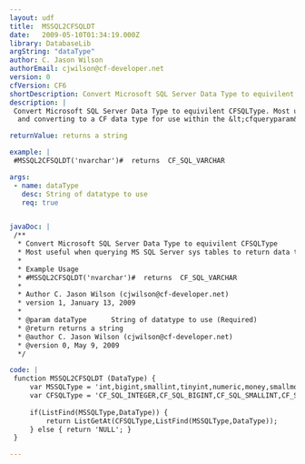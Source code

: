 ```yaml
---
layout: udf
title:  MSSQL2CFSQLDT
date:   2009-05-10T01:34:19.000Z
library: DatabaseLib
argString: "dataType"
author: C. Jason Wilson
authorEmail: cjwilson@cf-developer.net
version: 0
cfVersion: CF6
shortDescription: Convert Microsoft SQL Server Data Type to equivilent CFSQLType
description: |
 Convert Microsoft SQL Server Data Type to equivilent CFSQLType. Most usefull when querying MS SQL Server sys tables to return data type from the table structure 
  and converting to a CF data type for use within the &lt;cfqueryparam&gt; tag.

returnValue: returns a string

example: |
 #MSSQL2CFSQLDT('nvarchar')#  returns  CF_SQL_VARCHAR

args:
 - name: dataType
   desc: String of datatype to use
   req: true


javaDoc: |
 /**
  * Convert Microsoft SQL Server Data Type to equivilent CFSQLType
  * Most useful when querying MS SQL Server sys tables to return data type from the table structure and converting to a CF data type for use within the &lt;cfqueryparam&gt; tag.
  * 
  * Example Usage
  * #MSSQL2CFSQLDT('nvarchar')#  returns  CF_SQL_VARCHAR
  * 
  * Author C. Jason Wilson (cjwilson@cf-developer.net) 
  * version 1, January 13, 2009
  * 
  * @param dataType      String of datatype to use (Required)
  * @return returns a string 
  * @author C. Jason Wilson (cjwilson@cf-developer.net) 
  * @version 0, May 9, 2009 
  */

code: |
 function MSSQL2CFSQLDT (DataType) {
     var MSSQLType = 'int,bigint,smallint,tinyint,numeric,money,smallmoney,bit,decimal,float,real,datetime,smalldatetime,char,nchar,varchar,nvarchar,text,ntext';
     var CFSQLType = 'CF_SQL_INTEGER,CF_SQL_BIGINT,CF_SQL_SMALLINT,CF_SQL_TINYINT,CF_SQL_NUMERIC,CF_SQL_MONEY4,CF_SQL_MONEY,CF_SQL_BIT,CF_SQL_DECIMAL,CF_SQL_FLOAT,CF_SQL_REAL,CF_SQL_TIMESTAMP,CF_SQL_DATE,CF_SQL_CHAR,CF_SQL_CHAR,CF_SQL_VARCHAR,CF_SQL_VARCHAR,CF_SQL_LONGVARCHAR,CF_SQL_LONGVARCHAR';
     
     if(ListFind(MSSQLType,DataType)) {
         return ListGetAt(CFSQLType,ListFind(MSSQLType,DataType));
     } else { return 'NULL'; }
 }

---
```


